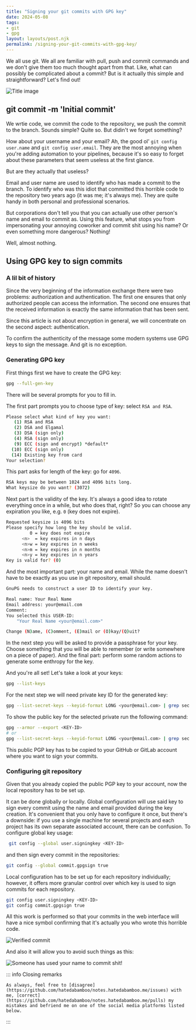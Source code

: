 ```yaml
---
title: "Signing your git commits with GPG key"
date: 2024-05-08
tags:
- git
- gpg
layout: layouts/post.njk
permalink: /signing-your-git-commits-with-gpg-key/
---
```

We all use git. We all are familiar with pull, push and commit commands and we don't give them too much thought apart from that. Like, what can possibly be complicated about a commit? But is it actually this simple and straightforward?
Let's find out!

<!-- more -->

![Title image](/assets/2024-05-08-signing-your-git-commits-with-gpg-key/2024-05-08-signing-your-git-commits-with-gpg-key-1.webp)

## git commit -m 'Initial commit'

We wrtie code, we commit the code to the repository, we push the commit to the branch. Sounds simple? Quite so. But didin't we forget something?

How about your username and your email? Ah, the good ol' `git config user.name` and `git config user.email`. They are the most annoying when you're adding automation to your pipelines, because it's so easy to forget about these parameters that seem useless at the first glance.

But are they actually that useless?

Email and user name are used to identify who has made a commit to the branch. To identify who was this idiot that committed this horrible code to the repository two years ago (it was me; it's always me). They are quite handy in both personal and professional scenarios.

But corporations don't tell you that you can actually use other person's name and email to commit as. Using this feature, what stops you from impersonating your annoying coworker and commit shit using his name? Or even something more dangerous? Nothing!

Well, almost nothing.

## Using GPG key to sign commits

### A lil bit of history

Since the very beginning of the information exchange there were two problems: authorization and authentication. The first one ensures that only authorized people can access the information. The second one ensures that the received information is exactly the same information that has been sent.

Since this article is not about encryption in general, we will concentrate on the second aspect: authentication.

To confirm the authenticity of the message some modern systems use GPG keys to sign the message. And git is no exception.

### Generating GPG key

First things first we have to create the GPG key:

```bash
gpg --full-gen-key
```

There will be several prompts for you to fill in.

The first part prompts you to choose type of key: select `RSA and RSA`.

```bash
Please select what kind of key you want:
   (1) RSA and RSA
   (2) DSA and Elgamal
   (3) DSA (sign only)
   (4) RSA (sign only)
   (9) ECC (sign and encrypt) *default*
  (10) ECC (sign only)
  (14) Existing key from card
Your selection?
```

This part asks for length of the key: go for `4096`.

```bash
RSA keys may be between 1024 and 4096 bits long.
What keysize do you want? (3072)
```

Next part is the validity of the key. It's always a good idea to rotate everything once in a while, but who does that, right? So you can choose any expiration you like, e.g. `0` (key does not expire).

```bash
Requested keysize is 4096 bits
Please specify how long the key should be valid.
         0 = key does not expire
      <n>  = key expires in n days
      <n>w = key expires in n weeks
      <n>m = key expires in n months
      <n>y = key expires in n years
Key is valid for? (0)
```

And the most important part: your name and email. While the name doesn't have to be exactly as you use in git repository, email should.

```bash
GnuPG needs to construct a user ID to identify your key.

Real name: Your Real Name
Email address: your@email.com
Comment:
You selected this USER-ID:
    "Your Real Name <your@email.com>"

Change (N)ame, (C)omment, (E)mail or (O)kay/(Q)uit?
```

In the next step you will be asked to provide a passphrase for your key. Choose something that you will be able to remember (or write somewhere on a piece of paper). And the final part: perform some random actions to generate some enthropy for the key.

And you're all set! Let's take a look at your keys:

```bash
gpg --list-keys
```

For the next step we will need private key ID for the generated key:

```bash
gpg --list-secret-keys --keyid-format LONG <your@email.com> | grep sec | awk '{print $2}' | awk -F'/' '{print $2}'
```

To show the public key for the selected private run the following command:

```bash
gpg --armor --export <KEY-ID>
# or
gpg --list-secret-keys --keyid-format LONG <your@email.com> | grep sec | awk '{print $2}' | awk -F'/' '{print $2}' | gpg --armor --export
```

This public PGP key has to be copied to your GitHub or GitLab account where you want to sign your commits.

### Configuring git repository

Given that you already copied the public PGP key to your account, now the local repository has to be set up.

It can be done globally or locally. Global configuration will use said key to sign every commit using the name and email provided during the key creation. It's convenient that you only have to configure it once, but there's a downside: if you use a single machine for several projects and each project has its own separate associated account, there can be confusion. To configure global key usage:

```bash
 git config --global user.signingkey <KEY-ID>
```

and then sign every commit in the repositories:

```bash
git config --global commit.gpgsign true
```

Local configuration has to be set up for each repository individually; however, it offers more granular control over which key is used to sign commits for each repository.

```bash
git config user.signingkey <KEY-ID>
git config commit.gpgsign true
```

All this work is performed so that your commits in the web interface will have a nice symbol confirming that it's actually you who wrote this horrible code.

![Verified commit](/assets/2024-05-08-signing-your-git-commits-with-gpg-key/2024-05-08-signing-your-git-commits-with-gpg-key-2.webp)

And also it will allow you to avoid such things as this:

![Someone has used your name to commit shit!](/assets/2024-05-08-signing-your-git-commits-with-gpg-key/2024-05-08-signing-your-git-commits-with-gpg-key-3.webp)

::: info Closing remarks

    As always, feel free to [disagree](https://github.com/hatedabamboo/notes.hatedabamboo.me/issues) with me, [correct](https://github.com/hatedabamboo/notes.hatedabamboo.me/pulls) my mistakes and befriend me on one of the social media platforms listed below.

:::
